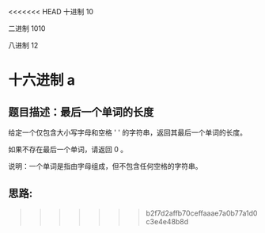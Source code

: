 <<<<<<< HEAD
十进制
10

二进制
1010

八进制
12

十六进制
a
=======
## 题目描述：最后一个单词的长度


给定一个仅包含大小写字母和空格 ' ' 的字符串，返回其最后一个单词的长度。

如果不存在最后一个单词，请返回 0 。

说明：一个单词是指由字母组成，但不包含任何空格的字符串。

## 思路:
>>>>>>> b2f7d2affb70ceffaaae7a0b77a1d0c3e4e48b8d
